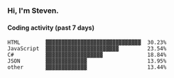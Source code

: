 ### Hi, I'm Steven.

#### Coding activity (past 7 days)
```
HTML        ▓▓▓▓▓▓▓▓▓▓▓▓▓▓▓▓▓▓▓▓▓▓▓▓▓▓▓▓▓▓  30.23%
JavaScript  ▓▓▓▓▓▓▓▓▓▓▓▓▓▓▓▓▓▓▓▓▓▓▓         23.54%
C#          ▓▓▓▓▓▓▓▓▓▓▓▓▓▓▓▓▓▓              18.84%
JSON        ▓▓▓▓▓▓▓▓▓▓▓▓▓                   13.95%
other       ▓▓▓▓▓▓▓▓▓▓▓▓▓                   13.44%
```
